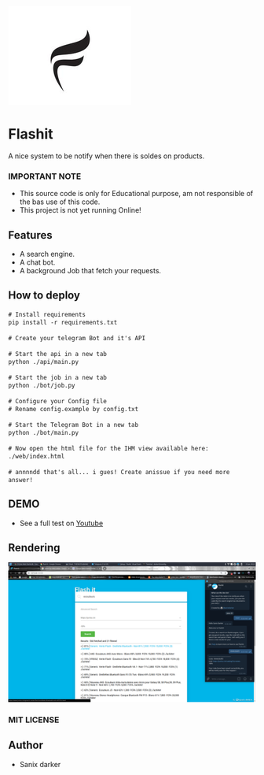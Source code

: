<img src="./web/images/logo-27.png">

# Flashit

A nice system to be notify when there is soldes on products.

### IMPORTANT NOTE

- This source code is only for Educational purpose, am not responsible of the bas use of this code.
- This project is not yet running Online!

## Features

- A search engine.
- A chat bot.
- A background Job that fetch your requests.

## How to deploy

```shell
# Install requirements
pip install -r requirements.txt

# Create your telegram Bot and it's API

# Start the api in a new tab
python ./api/main.py

# Start the job in a new tab
python ./bot/job.py

# Configure your Config file
# Rename config.example by config.txt

# Start the Telegram Bot in a new tab
python ./bot/main.py

# Now open the html file for the IHM view available here: ./web/index.html

# annnndd that's all... i gues! Create anissue if you need more answer!

```

## DEMO

- See a full test on [Youtube](https://www.youtube.com/watch?v=PrbXV9MFuto)

## Rendering

<img src="flashit.png">


### MIT LICENSE


## Author

- Sanix darker
